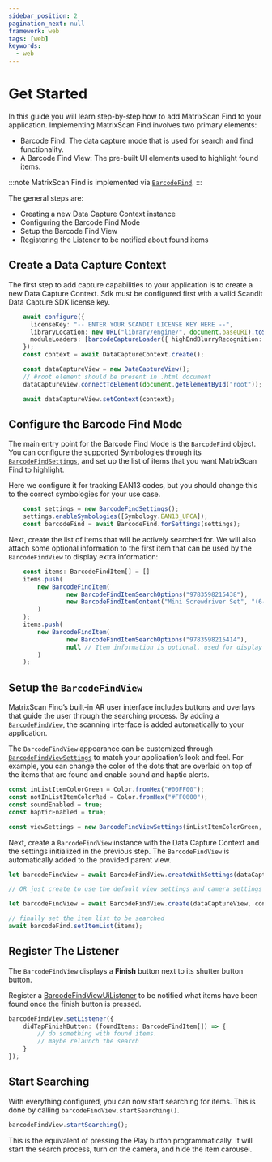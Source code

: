 ```yaml
---
sidebar_position: 2
pagination_next: null
framework: web
tags: [web]
keywords:
  - web
---
```


# Get Started

In this guide you will learn step-by-step how to add MatrixScan Find to your application. Implementing MatrixScan Find involves two primary elements:

- Barcode Find: The data capture mode that is used for search and find functionality.
- A Barcode Find View: The pre-built UI elements used to highlight found items.

:::note
MatrixScan Find is implemented via [`BarcodeFind`](https://docs.scandit.com/data-capture-sdk/android/barcode-capture/api/barcode-find.html#class-scandit.datacapture.barcode.find.BarcodeFind).
:::

The general steps are:

- Creating a new Data Capture Context instance
- Configuring the Barcode Find Mode
- Setup the Barcode Find View
- Registering the Listener to be notified about found items

## Create a Data Capture Context

The first step to add capture capabilities to your application is to create a new Data Capture Context. Sdk must be configured first with a valid Scandit Data Capture SDK license key.

```typescript
    await configure({
      licenseKey: "-- ENTER YOUR SCANDIT LICENSE KEY HERE --",
      libraryLocation: new URL("library/engine/", document.baseURI).toString(),
      moduleLoaders: [barcodeCaptureLoader({ highEndBlurryRecognition: false })],
    });
    const context = await DataCaptureContext.create();

    const dataCaptureView = new DataCaptureView();
    // #root element should be present in .html document
    dataCaptureView.connectToElement(document.getElementById("root"));

    await dataCaptureView.setContext(context);
```

## Configure the Barcode Find Mode

The main entry point for the Barcode Find Mode is the `BarcodeFind` object. You can configure the supported Symbologies through its [`BarcodeFindSettings`](https://docs.scandit.com/data-capture-sdk/android/barcode-capture/api/barcode-find-settings.html#class-scandit.datacapture.barcode.find.BarcodeFindSettings), and set up the list of items that you want MatrixScan Find to highlight.

Here we configure it for tracking EAN13 codes, but you should change this to the correct symbologies for your use case.

```typescript
    const settings = new BarcodeFindSettings();
    settings.enableSymbologies([Symbology.EAN13_UPCA]);
    const barcodeFind = await BarcodeFind.forSettings(settings);
```

Next, create the list of items that will be actively searched for. We will also attach some optional information to the first item that can be used by the `BarcodeFindView` to display extra information:

```typescript
    const items: BarcodeFindItem[] = []
    items.push(
        new BarcodeFindItem(
                new BarcodeFindItemSearchOptions("9783598215438"),
                new BarcodeFindItemContent("Mini Screwdriver Set", "(6-Piece)", null)
        )
    );
    items.push(
        new BarcodeFindItem(
                new BarcodeFindItemSearchOptions("9783598215414"),
                null // Item information is optional, used for display only
        )
    );
```

## Setup the `BarcodeFindView`

MatrixScan Find’s built-in AR user interface includes buttons and overlays that guide the user through the searching process. By adding a [`BarcodeFindView`](https://docs.scandit.com/data-capture-sdk/android/barcode-capture/api/ui/barcode-find-view.html#class-scandit.datacapture.barcode.find.ui.BarcodeFindView), the scanning interface is added automatically to your application.

The `BarcodeFindView` appearance can be customized through [`BarcodeFindViewSettings`](https://docs.scandit.com/data-capture-sdk/android/barcode-capture/api/ui/barcode-find-view-settings.html#class-scandit.datacapture.barcode.find.ui.BarcodeFindViewSettings) to match your application’s look and feel. For example, you can change the color of the dots that are overlaid on top of the items that are found and enable sound and haptic alerts.

```typescript
const inListItemColorGreen = Color.fromHex("#00FF00");
const notInListItemColorRed = Color.fromHex("#FF0000");
const soundEnabled = true;
const hapticEnabled = true;

const viewSettings = new BarcodeFindViewSettings(inListItemColorGreen, notInListItemColorRed, soundEnabled, hapticEnabled);
```

Next, create a `BarcodeFindView` instance with the Data Capture Context and the settings initialized in the previous step. The `BarcodeFindView` is automatically added to the provided parent view.

```typescript
let barcodeFindView = await BarcodeFindView.createWithSettings(dataCaptureView, context, barcodeFind, viewSettings);

// OR just create to use the default view settings and camera settings

let barcodeFindView = await BarcodeFindView.create(dataCaptureView, context, barcodeFind);

// finally set the item list to be searched
await barcodeFind.setItemList(items);
```

## Register The Listener

The `BarcodeFindView` displays a **Finish** button next to its shutter button button. 

Register a [BarcodeFindViewUiListener](https://docs.scandit.com/data-capture-sdk/android/barcode-capture/api/ui/barcode-find-view.html#interface-scandit.datacapture.barcode.find.ui.IBarcodeFindViewUiListener) to be notified what items have been found once the finish button is pressed.

```typescript
barcodeFindView.setListener({
    didTapFinishButton: (foundItems: BarcodeFindItem[]) => {
        // do something with found items.
        // maybe relaunch the search
    }
});
```

## Start Searching

With everything configured, you can now start searching for items. This is done by calling `barcodeFindView.startSearching()`.

```typescript
barcodeFindView.startSearching();
```

This is the equivalent of pressing the Play button programmatically. It will start the search process, turn on the camera, and hide the item carousel.